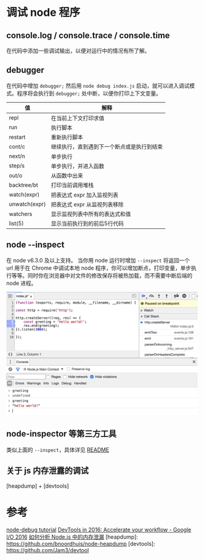 # 调试 node 程序

## console.log / console.trace / console.time

在代码中添加一些调试输出，以便对运行中的情况有所了解。

## debugger

在代码中增加 `debugger;` 然后用 `node debug index.js` 启动，就可以进入调试模式。程序将会执行到 `debugger;` 处中断，以便你打印上下文变量。

| 值            | 解释                                       |
|---------------|--------------------------------------------|
| repl          | 在当前上下文打印求值                       |
| run           | 执行脚本                                   |
| restart       | 重新执行脚本                               |
| cont/c        | 继续执行，直到遇到下一个断点或是执行到结束 |
| next/n        | 单步执行                                   |
| step/s        | 单步执行，并进入函数                       |
| out/o         | 从函数中出来                               |
| backtree/bt   | 打印当前调用堆栈                           |
| watch(expr)   | 把表达式 expr 加入监视列表                 |
| unwatch(expr) | 把表达式 expr 从监视列表移除               |
| watchers      | 显示监视列表中所有的表达式和值             |
| list(5)	     | 显示当前执行到的前后5行代码                |

## node --inspect

在 node v6.3.0 及以上支持。
当你用 node 运行时增加 `--inspect` 将返回一个 url 用于在 Chrome 中调试本地 node 程序，你可以增加断点，打印变量，单步执行等等。同时你在浏览器中对文件的修改保存将被热加载，而不需要中断后端的 node 进程。

![](/media/14896688871017.jpg)


## node-inspector 等第三方工具

类似上面的 `--inspect`，具体详见 [README](https://github.com/node-inspector/node-inspector#quick-start)

## 关于 js 内存泄露的调试

 [heapdump] + [devtools]

# 参考
[node-debug tutorial](http://i5ting.github.io/node-debug-tutorial/)
[DevTools in 2016: Accelerate your workflow - Google I/O 2016](https://www.youtube.com/watch?v=x8u0n4dT-WI&feature=youtu.be&t=2571)
[如何分析 Node.js 中的内存泄漏](https://zhuanlan.zhihu.com/p/25736931)
[heapdump]: https://github.com/bnoordhuis/node-heapdump
[devtools]: https://github.com/Jam3/devtool


